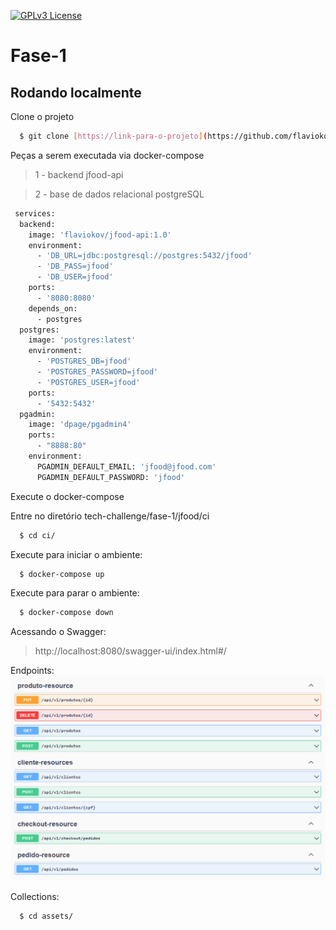 [![GPLv3 License](https://img.shields.io/badge/License-GPL%20v3-yellow.svg)](https://opensource.org/licenses/)

# Fase-1

## Rodando localmente

Clone o projeto
```bash
  $ git clone [https://link-para-o-projeto](https://github.com/flaviokovhub/tech-challenge.git)
```

Peças a serem executada via docker-compose
> 1 - backend jfood-api

> 2 - base de dados relacional postgreSQL
```bash
 services:
  backend:
    image: 'flaviokov/jfood-api:1.0'
    environment:
      - 'DB_URL=jdbc:postgresql://postgres:5432/jfood'
      - 'DB_PASS=jfood'
      - 'DB_USER=jfood'
    ports:
      - '8080:8080'
    depends_on:
      - postgres
  postgres:
    image: 'postgres:latest'
    environment:
      - 'POSTGRES_DB=jfood'
      - 'POSTGRES_PASSWORD=jfood'
      - 'POSTGRES_USER=jfood'
    ports:
      - '5432:5432'
  pgadmin:
    image: 'dpage/pgadmin4'
    ports:
      - "8888:80"
    environment:
      PGADMIN_DEFAULT_EMAIL: 'jfood@jfood.com'
      PGADMIN_DEFAULT_PASSWORD: 'jfood' 
```

Execute o docker-compose

Entre no diretório  tech-challenge/fase-1/jfood/ci

```bash
  $ cd ci/
```
Execute para iniciar o ambiente:
```bash
  $ docker-compose up
```

Execute para parar o ambiente:
```bash
  $ docker-compose down
```

Acessando o Swagger:
> http://localhost:8080/swagger-ui/index.html#/

Endpoints:
![Alt text](assets/swagger-ex.png "Endpoints")

Collections:
```bash
  $ cd assets/
```


[swagger-screenshot]: assets/swagger-ex.png
